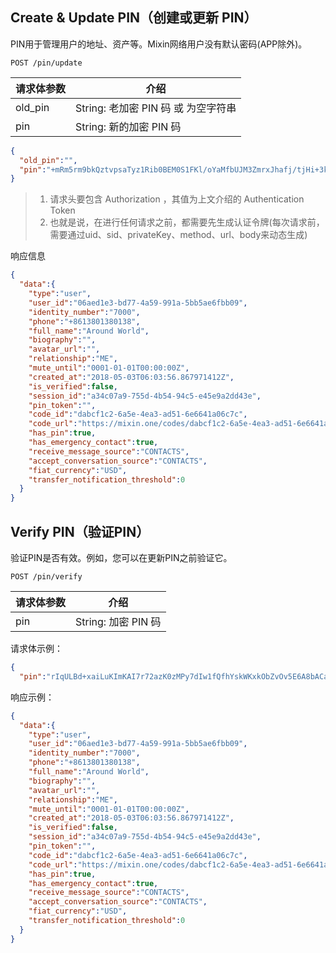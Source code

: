 
## Create & Update PIN（创建或更新 PIN）
PIN用于管理用户的地址、资产等。Mixin网络用户没有默认密码(APP除外)。

`POST /pin/update`

|请求体参数|	介绍|
| - | -|
|old_pin|	String: 老加密 PIN 码 或 为空字符串|
|pin|	String: 新的加密 PIN 码|

```json
{
  "old_pin":"",
  "pin":"+mRm5rm9bkQztvpsaTyz1Rib0BEM0S1FKl/oYaMfbUJM3ZmrxJhafj/tjHi+3kwQ"
}
```
> 1. 请求头要包含 Authorization ，其值为上文介绍的 Authentication Token
> 2. 也就是说，在进行任何请求之前，都需要先生成认证令牌(每次请求前，需要通过uid、sid、privateKey、method、url、body来动态生成)

响应信息
```json
{
  "data":{
    "type":"user",
    "user_id":"06aed1e3-bd77-4a59-991a-5bb5ae6fbb09",
    "identity_number":"7000",
    "phone":"+8613801380138",
    "full_name":"Around World",
    "biography":"",
    "avatar_url":"",
    "relationship":"ME",
    "mute_until":"0001-01-01T00:00:00Z",
    "created_at":"2018-05-03T06:03:56.867971412Z",
    "is_verified":false,
    "session_id":"a34c07a9-755d-4b54-94c5-e45e9a2dd43e",
    "pin_token":"",
    "code_id":"dabcf1c2-6a5e-4ea3-ad51-6e6641a06c7c",
    "code_url":"https://mixin.one/codes/dabcf1c2-6a5e-4ea3-ad51-6e6641a06c7c",
    "has_pin":true,
    "has_emergency_contact":true,
    "receive_message_source":"CONTACTS",
    "accept_conversation_source":"CONTACTS",
    "fiat_currency":"USD",
    "transfer_notification_threshold":0
  }
}
```
## Verify PIN（验证PIN）
验证PIN是否有效。例如，您可以在更新PIN之前验证它。

`POST /pin/verify`

|请求体参数|	介绍|
| - | - |
|pin|	String: 加密 PIN 码|

请求体示例：
```json
{
  "pin":"rIqULBd+xaiLuKImKAI7r72azK0zMPy7dIw1fQfhYskWKxkObZvOv5E6A8bACaws"}
```
响应示例：

```json
{
  "data":{
    "type":"user",
    "user_id":"06aed1e3-bd77-4a59-991a-5bb5ae6fbb09",
    "identity_number":"7000",
    "phone":"+8613801380138",
    "full_name":"Around World",
    "biography":"",
    "avatar_url":"",
    "relationship":"ME",
    "mute_until":"0001-01-01T00:00:00Z",
    "created_at":"2018-05-03T06:03:56.867971412Z",
    "is_verified":false,
    "session_id":"a34c07a9-755d-4b54-94c5-e45e9a2dd43e",
    "pin_token":"",
    "code_id":"dabcf1c2-6a5e-4ea3-ad51-6e6641a06c7c",
    "code_url":"https://mixin.one/codes/dabcf1c2-6a5e-4ea3-ad51-6e6641a06c7c",
    "has_pin":true,
    "has_emergency_contact":true,
    "receive_message_source":"CONTACTS",
    "accept_conversation_source":"CONTACTS",
    "fiat_currency":"USD",
    "transfer_notification_threshold":0
  }
}
```